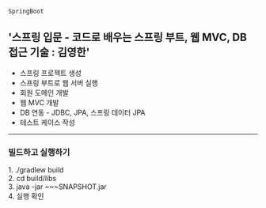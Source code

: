 `SpringBoot`  
<h2>'스프링 입문 - 코드로 배우는 스프링 부트, 웹 MVC, DB 접근 기술 : 김영한'</h2>

- 스프링 프로젝트 생성
- 스프링 부트로 웹 서버 실행
- 회원 도메인 개발
- 웹 MVC 개발
- DB 연동 - JDBC, JPA, 스프링 데이터 JPA
- 테스트 케이스 작성

---
<h3>빌드하고 실행하기</h3>
1. ./gradlew build<br>
2. cd build/libs<br>
3. java -jar ~~~SNAPSHOT.jar<br>
4. 실행 확인
